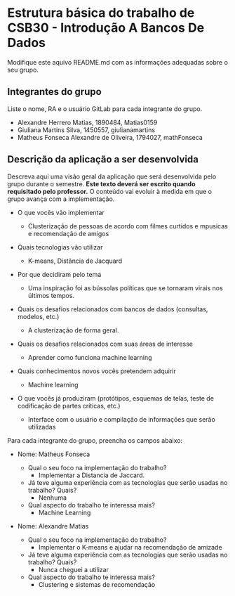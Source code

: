 # Estrutura básica do trabalho de CSB30 - Introdução A Bancos De Dados

Modifique este aquivo README.md com as informações adequadas sobre o seu grupo.

## Integrantes do grupo

Liste o nome, RA e o usuário GitLab para cada integrante do grupo.

- Alexandre Herrero Matias, 1890484, Matias0159
- Giuliana Martins Silva, 1450557, giulianamartins
- Matheus Fonseca Alexandre de Oliveira, 1794027, mathFonseca

## Descrição da aplicação a ser desenvolvida 

Descreva aqui uma visão geral da aplicação que será desenvolvida pelo grupo durante o semestre. **Este texto deverá ser escrito quando requisitado pelo professor.** O conteúdo vai evoluir à medida em que o grupo avança com a implementação.

- O que vocês vão implementar
	- Clusterização de pessoas de acordo com filmes curtidos e mpusicas e recomendação de amigos


- Quais tecnologias vão utilizar
    - K-means, Distância de Jacquard

- Por que decidiram pelo tema
	- Uma inspiração foi as bússolas políticas que se tornaram virais nos últimos tempos.


- Quais os desafios relacionados com bancos de dados (consultas, modelos, etc.)
	- A clusterização de forma geral.


- Quais os desafios relacionados com suas áreas de interesse
	- Aprender como funciona machine learning


- Quais conhecimentos novos vocês pretendem adquirir
	- Machine learning 


- O que vocês já produziram (protótipos, esquemas de telas, teste de codificação de partes críticas, etc.)
	- Interface com o usuário e compilação de informações que serão utilizadas


Para cada integrante do grupo, preencha os campos abaixo:


- Nome: Matheus Fonseca
    - Qual o seu foco na implementação do trabalho?
        - Implementar a Distancia de Jaccard.
    - Já teve alguma experiência com as tecnologias que serão usadas no trabalho? Quais?
        - Nenhuma
    - Qual aspecto do trabalho te interessa mais?
        - Machine Learning


- Nome: Alexandre Matias
    - Qual o seu foco na implementação do trabalho?
        - Implementar o K-means e ajudar na recomendação de amizade
    - Já teve alguma experiência com as tecnologias que serão usadas no trabalho? Quais?
        - Nunca cheguei a utilizar
    - Qual aspecto do trabalho te interessa mais?
        - Clustering e sistemas de recomendação
